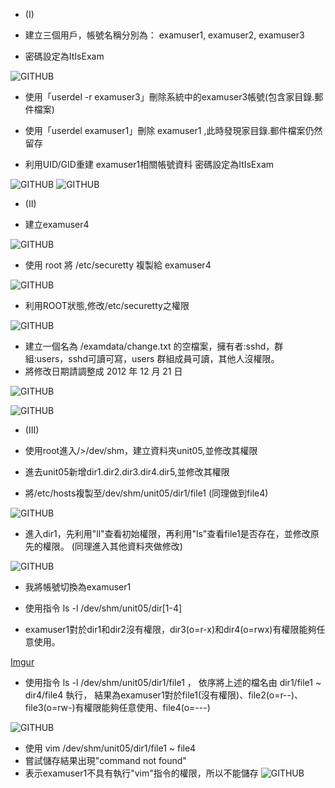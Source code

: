 + (I)  
+ 建立三個用戶，帳號名稱分別為： examuser1, examuser2, examuser3

+ 密碼設定為ItIsExam

![GITHUB](https://i.imgur.com/96uHFZx.jpg "git圖示")

+ 使用「userdel -r examuser3」刪除系統中的examuser3帳號(包含家目錄.郵件檔案)

+ 使用「userdel examuser1」刪除 examuser1 ,此時發現家目錄.郵件檔案仍然留存

+ 利用UID/GID重建 examuser1相關帳號資料 密碼設定為ItIsExam

![GITHUB](https://i.imgur.com/jtF8FtJ.jpg "git圖示")
![GITHUB](https://i.imgur.com/Is80iRv.jpg "git圖示")

+ (II)

+ 建立examuser4

![GITHUB](https://i.imgur.com/t0kKm5S.jpg "git圖示")

+ 使用 root 將 /etc/securetty 複製給 examuser4

![GITHUB](https://i.imgur.com/kFdrXbl.jpg "git圖示")

+ 利用ROOT狀態,修改/etc/securetty之權限

![GITHUB](https://i.imgur.com/96uHFZx.jpg "git圖示")

+ 建立一個名為 /examdata/change.txt 的空檔案，擁有者:sshd，群組:users，sshd可讀可寫，users 群組成員可讀，其他人沒權限。
+ 將修改日期請調整成 2012 年 12 月 21 日 

![GITHUB](https://i.imgur.com/dgM7LGH.jpg "git圖示")

![GITHUB](https://i.imgur.com/QgixQej.jpg "git圖示")

+ (III)

+ 使用root進入/>/dev/shm，建立資料夾unit05,並修改其權限

+ 進去unit05新增dir1.dir2.dir3.dir4.dir5,並修改其權限

+ 將/etc/hosts複製至/dev/shm/unit05/dir1/file1 (同理做到file4)

![GITHUB](https://i.imgur.com/VO7HBy4.jpg "git圖示")

+ 進入dir1，先利用"ll"查看初始權限，再利用"ls"查看file1是否存在，並修改原先的權限。 (同理進入其他資料夾做修改) 

![GITHUB](https://i.imgur.com/xzwa9V3.jpg "git圖示")

+ 我將帳號切換為examuser1

+ 使用指令 ls -l /dev/shm/unit05/dir[1-4] 
+ examuser1對於dir1和dir2沒有權限，dir3(o=r-x)和dir4(o=rwx)有權限能夠任意使用。 

[Imgur](https://i.imgur.com/S6XQhv0.jpg)

+ 使用指令 ls -l /dev/shm/unit05/dir1/file1 ，
依序將上述的檔名由 dir1/file1 ~ dir4/file4 執行，
結果為examuser1對於file1(沒有權限)、file2(o=r--)、file3(o=rw-)有權限能夠任意使用、file4(o=---)

![GITHUB](https://i.imgur.com/wKns2PE.jpg "git圖示")

+ 使用 vim /dev/shm/unit05/dir1/file1 ~ file4
+ 嘗試儲存結果出現"command not found"
+ 表示examuser1不具有執行"vim"指令的權限，所以不能儲存
![GITHUB](https://i.imgur.com/VEw9sSy.jpg "git圖示")











